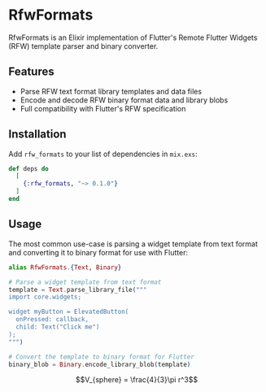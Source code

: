 # RfwFormats

RfwFormats is an Elixir implementation of Flutter's Remote Flutter Widgets (RFW) template parser and binary converter.

## Features

* Parse RFW text format library templates and data files
* Encode and decode RFW binary format data and library blobs
* Full compatibility with Flutter's RFW specification

## Installation

Add `rfw_formats` to your list of dependencies in `mix.exs`:

```elixir
def deps do
  [
    {:rfw_formats, "~> 0.1.0"}
  ]
end
```

## Usage

The most common use-case is parsing a widget template from text format and converting it to binary format for use with Flutter:

```elixir
alias RfwFormats.{Text, Binary}

# Parse a widget template from text format
template = Text.parse_library_file("""
import core.widgets;

widget myButton = ElevatedButton(
  onPressed: callback,
  child: Text("Click me")
);
""")

# Convert the template to binary format for Flutter
binary_blob = Binary.encode_library_blob(template)
```

$$V_{sphere} = \frac{4}{3}\pi r^3$$
